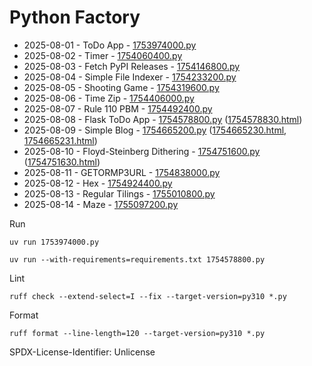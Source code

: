 # Python Factory

- 2025-08-01 - ToDo App - [1753974000.py](1753974000.py)
- 2025-08-02 - Timer - [1754060400.py](1754060400.py)
- 2025-08-03 - Fetch PyPI Releases - [1754146800.py](1754146800.py)
- 2025-08-04 - Simple File Indexer - [1754233200.py](1754233200.py)
- 2025-08-05 - Shooting Game - [1754319600.py](1754319600.py)
- 2025-08-06 - Time Zip - [1754406000.py](1754406000.py)
- 2025-08-07 - Rule 110 PBM - [1754492400.py](1754492400.py)
- 2025-08-08 - Flask ToDo App - [1754578800.py](1754578800.py) ([1754578830.html](1754578830.html))
- 2025-08-09 - Simple Blog - [1754665200.py](1754665200.py) ([1754665230.html](1754665230.html), [1754665231.html](1754665231.html))
- 2025-08-10 - Floyd-Steinberg Dithering - [1754751600.py](1754751600.py) ([1754751630.html](1754751630.html))
- 2025-08-11 - GETORMP3URL - [1754838000.py](1754838000.py)
- 2025-08-12 - Hex - [1754924400.py](1754924400.py)
- 2025-08-13 - Regular Tilings - [1755010800.py](1755010800.py)
- 2025-08-14 - Maze - [1755097200.py](1755097200.py)

Run

```
uv run 1753974000.py
```

```
uv run --with-requirements=requirements.txt 1754578800.py
```

Lint

```
ruff check --extend-select=I --fix --target-version=py310 *.py
```

Format

```
ruff format --line-length=120 --target-version=py310 *.py
```

SPDX-License-Identifier: Unlicense

